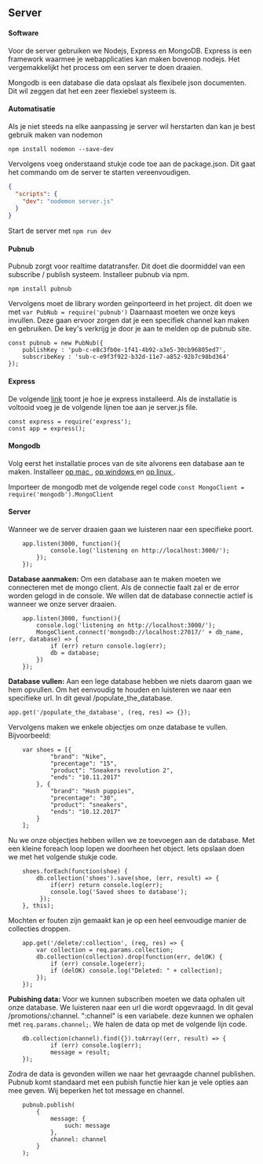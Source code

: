 ## Server  
#### Software 
Voor de server gebruiken we Nodejs, Express en MongoDB. 
Express is een framework waarmee je webapplicaties kan maken bovenop nodejs. Het vergemakkelijkt het process om een server te doen draaien. 

Mongodb is een database die data opslaat als flexibele json documenten. Dit wil zeggen dat het een zeer
flexiebel systeem is. 

#### Automatisatie
Als je niet steeds na elke aanpassing je server wil herstarten dan kan je best gebruik maken van nodemon
```
npm install nodemon --save-dev
```
Vervolgens voeg onderstaand stukje code toe aan de package.json. Dit gaat het commando om de server te starten vereenvoudigen. 
```json
{
  "scripts": {
    "dev": "nodemon server.js"
  }
}
```
Start de server met ```npm run dev```

#### Pubnub
Pubnub zorgt voor realtime datatransfer. Dit doet die doormiddel van een subscribe / publish systeem. Installeer pubnub via npm.
```
npm install pubnub
```
Vervolgens moet de library worden geïnporteerd in het project. dit doen we met ```var PubNub = require('pubnub')``` 
Daarnaast moeten we onze keys invullen. Deze gaan ervoor zorgen dat je een specifiek channel kan maken en gebruiken. De key's verkrijg je door je aan te melden op de pubnub site.
```
const pubnub = new PubNub({
    publishKey : 'pub-c-e8c3fb0e-1f41-4b92-a3e5-30cb96805ed7',
    subscribeKey : 'sub-c-e9f3f922-b32d-11e7-a852-92b7c98bd364'
});
```
#### Express
De volgende <a href="https://expressjs.com/en/starter/installing.html">link</a> toont je hoe je express installeerd. Als de installatie is voltooid voeg je de volgende lijnen toe aan je server.js file. 
```
const express = require('express'); 
const app = express(); 
```
#### Mongodb
Volg eerst het installatie proces van de site alvorens een database aan te maken. 
Installeer <a href="https://docs.mongodb.com/manual/tutorial/install-mongodb-on-os-x/"> op mac </a>, <a href="https://docs.mongodb.com/manual/tutorial/install-mongodb-on-windows/"> op windows </a> en <a href="https://docs.mongodb.com/manual/administration/install-on-linux/"> op linux </a>.

Importeer de mongodb met de volgende regel code ```const MongoClient = require('mongodb').MongoClient```



#### Server
Wanneer we de server draaien gaan we luisteren naar een specifieke poort. 
```
    app.listen(3000, function(){ 
            console.log('listening on http://localhost:3000/');
        });
    });
```
**Database aanmaken:** Om een database aan te maken moeten we connecteren met de mongo client. Als de connectie faalt zal er de error worden gelogd in de console. We willen dat de database connectie actief is wanneer we onze server draaien. 
```
    app.listen(3000, function(){ 
        console.log('listening on http://localhost:3000/');
        MongoClient.connect('mongodb://localhost:27017/' + db_name, (err, database) => {
            if (err) return console.log(err);
            db = database;
        })
    });
```
**Database vullen:** Aan een lege database hebben we niets daarom gaan we hem opvullen. Om het eenvoudig te houden en luisteren we naar een specifieke url. In dit geval /populate_the_database. 
```
app.get('/populate_the_database', (req, res) => {});
```
Vervolgens maken we enkele objectjes om onze database te vullen. Bijvoorbeeld: 
```
    var shoes = [{
            "brand": "Nike",
            "precentage": "15",
            "product": "Sneakers revolution 2", 
            "ends": "10.11.2017"
        }, {
            "brand": "Hush puppies",
            "precentage": "30",
            "product": "sneakers", 
            "ends": "10.12.2017"
        }
    ];
```
Nu we onze objectjes hebben willen we ze toevoegen aan de database. Met een kleine foreach loop lopen we doorheen het object. Iets opslaan doen we met het volgende stukje code. 
```
    shoes.forEach(function(shoe) {
        db.collection('shoes').save(shoe, (err, result) => {
            if(err) return console.log(err);
            console.log('Saved shoes to database');
         });
    }, this);
```
Mochten er fouten zijn gemaakt kan je op een heel eenvoudige manier de collecties droppen. 
```
    app.get('/delete/:collection', (req, res) => {
        var collection = req.params.collection;
        db.collection(collection).drop(function(err, delOK) {
            if (err) console.loge(err);
            if (delOK) console.log("Deleted: " + collection);
        });
    });
```
**Pubishing data:** Voor we kunnen subscriben moeten we data ophalen uit onze database. We luisteren naar een url die wordt opgevraagd. In dit geval /promotions/:channel. ":channel" is een variabele.
deze kunnen we ophalen met ```req.params.channel;```. We halen de data op met de volgende lijn code. 
```
    db.collection(channel).find({}).toArray((err, result) => {
            if (err) console.log(err);
            message = result;
    });
```

Zodra de data is gevonden willen we naar het gevraagde channel publishen. Pubnub komt standaard met een pubish functie hier kan je vele opties aan mee geven. Wij beperken het tot message en channel. 
```
    pubnub.publish(
        {
            message: {
                such: message
            },
            channel: channel
        }
    );
```